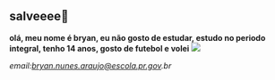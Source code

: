 ## salveeee🤙
**olá, meu nome é bryan, eu não gosto de estudar, estudo no periodo integral, tenho 14 anos, gosto de futebol e volei**
![](https://media2.giphy.com/media/v1.Y2lkPTc5MGI3NjExNjR3MmI2amxibXZnYjk4eTlvdGU1b2xjeDRra2FhNmRhb2V6Y2dkeSZlcD12MV9pbnRlcm5hbF9naWZfYnlfaWQmY3Q9Zw/dBoyCZcPVFj5m/giphy.webp)

_email:bryan.nunes.araujo@escola.pr.gov.br_
